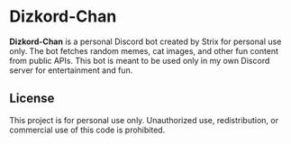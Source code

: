 # Dizkord-Chan

**Dizkord-Chan** is a personal Discord bot created by Strix for personal use only. The bot fetches random memes, cat images, and other fun content from public APIs. This bot is meant to be used only in my own Discord server for entertainment and fun.

## License

This project is for personal use only. Unauthorized use, redistribution, or commercial use of this code is prohibited.

